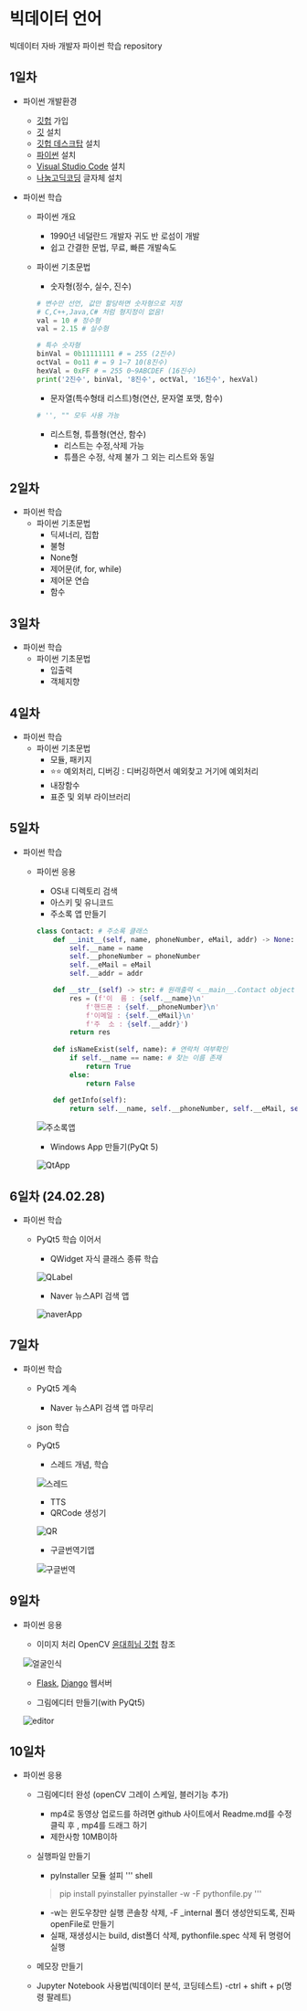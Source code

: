 # 빅데이터 언어
빅데이터 자바 개발자 파이썬 학습 repository

## 1일차
- 파이썬 개발환경 
    - [깃헙](https://github.com/) 가입  
    - [깃](https://git-scm.com/download/win) 설치
    - [깃헙 데스크탑](https://desktop.github.com/) 설치    
    - [파이썬](https://python.org) 설치
    - [Visual Studio Code](https://code.visualstudio.com/download) 설치
    - [나눔고딕코딩](https://github.com/naver/nanumfont) 글자체 설치

- 파이썬 학습
    - 파이썬 개요
        - 1990년 네덜란드 개발자 귀도 반 로섬이 개발
        - 쉽고 간결한 문법, 무료, 빠른 개발속도
    - 파이썬 기초문법
        - 숫자형(정수, 실수, 진수)

        ```python
        # 변수만 선언, 값만 할당하면 숫자형으로 지정
        # C,C++,Java,C# 처럼 형지정이 없음!
        val = 10 # 정수형
        val = 2.15 # 실수형

        # 특수 숫자형
        binVal = 0b11111111 # = 255 (2진수)
        octVal = 0o11 # = 9 1~7 10(8진수)
        hexVal = 0xFF # = 255 0~9ABCDEF (16진수)
        print('2진수', binVal, '8진수', octVal, '16진수', hexVal)
        ```
        - 문자열(특수형태 리스트)형(연산, 문자열 포맷, 함수)
        ```python
        # '', "" 모두 사용 가능        
        ```
        - 리스트형, 튜플형(연산, 함수) 
            - 리스트는 수정,삭제 가능
            - 튜플은 수정, 삭제 불가 그 외는 리스트와 동일


## 2일차
- 파이썬 학습
    - 파이썬 기초문법
        - 딕셔너리, 집합
        - 불형
        - None형
        - 제어문(if, for, while)
        - 제어문 연습
        - 함수

## 3일차
- 파이썬 학습
    - 파이썬 기초문법
        - 입출력
        - 객체지향


## 4일차
- 파이썬 학습
    - 파이썬 기초문법
        - 모듈, 패키지
        - ⭐⭐ 예외처리, 디버깅 : 디버깅하면서 예외찾고 거기에 예외처리
        - 내장함수
        - 표준 및 외부 라이브러리

## 5일차
- 파이썬 학습
    - 파이썬 응용
        - OS내 디렉토리 검색
        - 아스키 및 유니코드
        - 주소록 앱 만들기

        ```python
        class Contact: # 주소록 클래스
            def __init__(self, name, phoneNumber, eMail, addr) -> None: # 생성자
                self.__name = name
                self.__phoneNumber = phoneNumber
                self.__eMail = eMail
                self.__addr = addr

            def __str__(self) -> str: # 원래출력 <__main__.Contact object at 0x0000024500772150> 
                res = (f'이  름 : {self.__name}\n'
                    f'핸드폰 : {self.__phoneNumber}\n'
                    f'이메일 : {self.__eMail}\n'
                    f'주  소 : {self.__addr}')
                return res
            
            def isNameExist(self, name): # 연락처 여부확인
                if self.__name == name: # 찾는 이름 존재
                    return True
                else:
                    return False
                
            def getInfo(self):
                return self.__name, self.__phoneNumber, self.__eMail, self.__addr
        ```

        ![주소록앱](https://github.com/KangJeoungMi/JAVA-BigData-2024/blob/main/images/bigdata01.gif)

        - Windows App 만들기(PyQt 5)

        ![QtApp](https://github.com/KangJeoungMi/JAVA-BigData-2024/blob/main/images/bigdata02.png)



## 6일차 (24.02.28)
- 파이썬 학습
    - PyQt5 학습 이어서
        - QWidget 자식 클래스 종류 학습
        
        ![QLabel](https://github.com/KangJeoungMi/JAVA-BigData-2024/blob/main/images/bigdata03.png)

        - Naver 뉴스API 검색 앱 

        ![naverApp](https://github.com/KangJeoungMi/JAVA-BigData-2024/blob/main/images/bigdata04.png)



## 7일차
- 파이썬 학습
    - PyQt5 계속
        - Naver 뉴스API 검색 앱 마무리
    - json 학습
    - PyQt5
        - 스레드 개념, 학습

        ![스레드](https://github.com/KangJeoungMi/JAVA-BigData-2024/blob/main/images/bigdata05.png)

        - TTS       
        - QRCode 생성기

        ![QR](https://github.com/KangJeoungMi/JAVA-BigData-2024/blob/main/images/bigdata06.png)

        - 구글번역기앱

        ![구글번역](https://github.com/KangJeoungMi/JAVA-BigData-2024/blob/main/images/bigdata07.png)

## 9일차
- 파이썬 응용
    - 이미지 처리 OpenCV [윤대희님 깃헙](https://076923.github.io/posts/Python-opencv-1/) 참조

    ![얼굴인식](https://github.com/KangJeoungMi/JAVA-BigData-2024/blob/main/images/bigdata10.gif)
    
    - [Flask](https://flask-docs-kr.readthedocs.io/ko/latest/index.html), [Django](https://developer.mozilla.org/ko/docs/Learn/Server-side/Django) 웹서버
    
    - 그림에디터 만들기(with PyQt5)

    ![editor](https://github.com/KangJeoungMi/JAVA-BigData-2024/blob/main/images/bigdata11.gif)

## 10일차
- 파이썬 응용
    - 그림에디터 완성 (openCV 그레이 스케일, 블러기능 추가)

        - mp4로 동영상 업로드를 하려면 github 사이트에서 Readme.md를 수정 클릭 후 ,  mp4를 드래그 하기
        - 제한사항 10MB이하

    - 실행파일 만들기
       - pyInstaller 모듈 설피
       ''' shell
       > pip install pyinstaller
       > pyinstaller -w -F pythonfile.py
       '''
       - -w는 윈도우창만 실행 콘솔창 삭제, -F _internal  폴더 생성안되도록, 진짜 openFile로 만들기
       - 실패, 재생성시는 build, dist폴더 삭제, pythonfile.spec 삭제 뒤 명령어 실행

    - 메모장 만들기
    - Jupyter Notebook 사용법(빅데이터 분석, 코딩테스트)
        -ctrl + shift + p(명령 팔레트)


